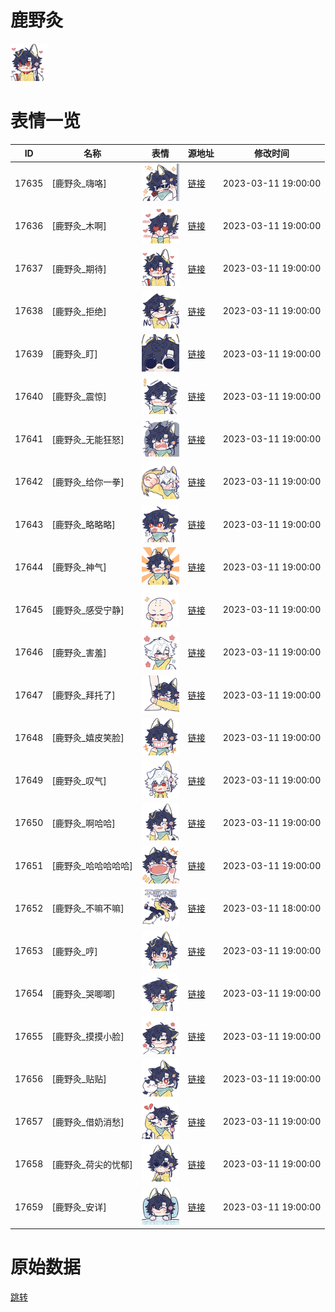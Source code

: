 # 鹿野灸

<img src="./cover.png" height="60" alt="cover" />

# 表情一览

|ID|名称|表情|源地址|修改时间|
|----|----|----|----|----|
|17635|[鹿野灸_嗨咯]|<img src="./pic/017635_%5B鹿野灸_嗨咯%5D.png" height="60" alt="嗨咯"/>|[链接](https://i0.hdslb.com/bfs/garb/5da23895bfaf2f4d187d1bc02000dac877f313a7.png)|2023-03-11 19:00:00|
|17636|[鹿野灸_木啊]|<img src="./pic/017636_%5B鹿野灸_木啊%5D.png" height="60" alt="木啊"/>|[链接](https://i0.hdslb.com/bfs/garb/472260445bfee46c5807cf8936db4822cba47f4c.png)|2023-03-11 19:00:00|
|17637|[鹿野灸_期待]|<img src="./pic/017637_%5B鹿野灸_期待%5D.png" height="60" alt="期待"/>|[链接](https://i0.hdslb.com/bfs/garb/a2a86cefe529ee37776df28ebbac2d2f35368394.png)|2023-03-11 19:00:00|
|17638|[鹿野灸_拒绝]|<img src="./pic/017638_%5B鹿野灸_拒绝%5D.png" height="60" alt="拒绝"/>|[链接](https://i0.hdslb.com/bfs/garb/3451b74d01beb83125e24531c2efa29c98e8f5e6.png)|2023-03-11 19:00:00|
|17639|[鹿野灸_盯]|<img src="./pic/017639_%5B鹿野灸_盯%5D.png" height="60" alt="盯"/>|[链接](https://i0.hdslb.com/bfs/garb/f04497e87e7cfa0b40d73c9f737333a6dccf7888.png)|2023-03-11 19:00:00|
|17640|[鹿野灸_震惊]|<img src="./pic/017640_%5B鹿野灸_震惊%5D.png" height="60" alt="震惊"/>|[链接](https://i0.hdslb.com/bfs/garb/f7154fbd3ad07b69697e1b596bd79df3f61c9680.png)|2023-03-11 19:00:00|
|17641|[鹿野灸_无能狂怒]|<img src="./pic/017641_%5B鹿野灸_无能狂怒%5D.png" height="60" alt="无能狂怒"/>|[链接](https://i0.hdslb.com/bfs/garb/8b2772a9ef809216498ac17bb2e7d32fd6a81b1f.png)|2023-03-11 19:00:00|
|17642|[鹿野灸_给你一拳]|<img src="./pic/017642_%5B鹿野灸_给你一拳%5D.png" height="60" alt="给你一拳"/>|[链接](https://i0.hdslb.com/bfs/garb/40ae7d542648abf2978a4f582f613b400a8b4038.png)|2023-03-11 19:00:00|
|17643|[鹿野灸_略略略]|<img src="./pic/017643_%5B鹿野灸_略略略%5D.png" height="60" alt="略略略"/>|[链接](https://i0.hdslb.com/bfs/garb/313ca56bf668104c1c2e7e202aae2f63a19731f6.png)|2023-03-11 19:00:00|
|17644|[鹿野灸_神气]|<img src="./pic/017644_%5B鹿野灸_神气%5D.png" height="60" alt="神气"/>|[链接](https://i0.hdslb.com/bfs/garb/214c11e1e95c06ce2547a289e382eaa89facf4f0.png)|2023-03-11 19:00:00|
|17645|[鹿野灸_感受宁静]|<img src="./pic/017645_%5B鹿野灸_感受宁静%5D.png" height="60" alt="感受宁静"/>|[链接](https://i0.hdslb.com/bfs/garb/a1871013bf373a21937a597be64491f91923557b.png)|2023-03-11 19:00:00|
|17646|[鹿野灸_害羞]|<img src="./pic/017646_%5B鹿野灸_害羞%5D.png" height="60" alt="害羞"/>|[链接](https://i0.hdslb.com/bfs/garb/47f7b1ebbf0d8d98fae3f5108a3b9f95cd2408c6.png)|2023-03-11 19:00:00|
|17647|[鹿野灸_拜托了]|<img src="./pic/017647_%5B鹿野灸_拜托了%5D.png" height="60" alt="拜托了"/>|[链接](https://i0.hdslb.com/bfs/garb/015ff3c3302e74d05b2cfffe6d57bdd58be1afad.png)|2023-03-11 19:00:00|
|17648|[鹿野灸_嬉皮笑脸]|<img src="./pic/017648_%5B鹿野灸_嬉皮笑脸%5D.png" height="60" alt="嬉皮笑脸"/>|[链接](https://i0.hdslb.com/bfs/garb/f6b8e88b2351dd70a21159a05a683fe77d2ec6ee.png)|2023-03-11 19:00:00|
|17649|[鹿野灸_叹气]|<img src="./pic/017649_%5B鹿野灸_叹气%5D.png" height="60" alt="叹气"/>|[链接](https://i0.hdslb.com/bfs/garb/ec3093af2996609fa2f8a6dae3255fc04d4f5fd3.png)|2023-03-11 19:00:00|
|17650|[鹿野灸_啊哈哈]|<img src="./pic/017650_%5B鹿野灸_啊哈哈%5D.png" height="60" alt="啊哈哈"/>|[链接](https://i0.hdslb.com/bfs/garb/be7baf0564023ac25fd11f9057d38b6ea8df3383.png)|2023-03-11 19:00:00|
|17651|[鹿野灸_哈哈哈哈哈]|<img src="./pic/017651_%5B鹿野灸_哈哈哈哈哈%5D.png" height="60" alt="哈哈哈哈哈"/>|[链接](https://i0.hdslb.com/bfs/garb/5c25c561c95a642dc9e0d56196ce05cf14f02405.png)|2023-03-11 19:00:00|
|17652|[鹿野灸_不嘛不嘛]|<img src="./pic/017652_%5B鹿野灸_不嘛不嘛%5D.png" height="60" alt="不嘛不嘛"/>|[链接](https://i0.hdslb.com/bfs/garb/cd96ec22aaea79c1c828c533b85f18cd495b85b4.png)|2023-03-11 18:00:00|
|17653|[鹿野灸_哼]|<img src="./pic/017653_%5B鹿野灸_哼%5D.png" height="60" alt="哼"/>|[链接](https://i0.hdslb.com/bfs/garb/083cb90597621f5dddd696d91b9dbc67e7e4b942.png)|2023-03-11 19:00:00|
|17654|[鹿野灸_哭唧唧]|<img src="./pic/017654_%5B鹿野灸_哭唧唧%5D.png" height="60" alt="哭唧唧"/>|[链接](https://i0.hdslb.com/bfs/garb/32c8889990e87df1043ac3455b2d118c71cc387e.png)|2023-03-11 19:00:00|
|17655|[鹿野灸_摸摸小脸]|<img src="./pic/017655_%5B鹿野灸_摸摸小脸%5D.png" height="60" alt="摸摸小脸"/>|[链接](https://i0.hdslb.com/bfs/garb/ac3671fdb2385e3ba5a6a52de054acc61dea76dc.png)|2023-03-11 19:00:00|
|17656|[鹿野灸_贴贴]|<img src="./pic/017656_%5B鹿野灸_贴贴%5D.png" height="60" alt="贴贴"/>|[链接](https://i0.hdslb.com/bfs/garb/2b9fa08a0074f65425bcfbdfb30c3a393d8f5ea7.png)|2023-03-11 19:00:00|
|17657|[鹿野灸_借奶消愁]|<img src="./pic/017657_%5B鹿野灸_借奶消愁%5D.png" height="60" alt="借奶消愁"/>|[链接](https://i0.hdslb.com/bfs/garb/6ce91af50f1ec04938d42375776d69ecb453a0ff.png)|2023-03-11 19:00:00|
|17658|[鹿野灸_荷尖的忧郁]|<img src="./pic/017658_%5B鹿野灸_荷尖的忧郁%5D.png" height="60" alt="荷尖的忧郁"/>|[链接](https://i0.hdslb.com/bfs/garb/99dc7a1cf979e215f85e35c121ad2471875056c3.png)|2023-03-11 19:00:00|
|17659|[鹿野灸_安详]|<img src="./pic/017659_%5B鹿野灸_安详%5D.png" height="60" alt="安详"/>|[链接](https://i0.hdslb.com/bfs/garb/bd9f85861cef6300cfbd57fc45ae1ae2978e1f04.png)|2023-03-11 19:00:00|

# 原始数据

[跳转](./raw.json)

